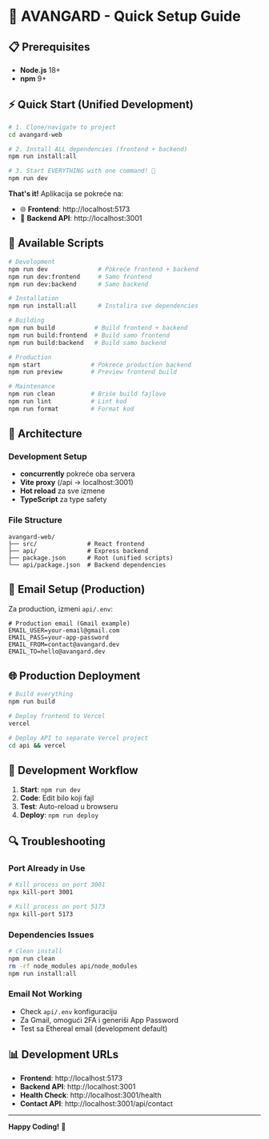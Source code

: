 # 🚀 AVANGARD - Quick Setup Guide

## 📋 Prerequisites

- **Node.js** 18+ 
- **npm** 9+

## ⚡ Quick Start (Unified Development)

```bash
# 1. Clone/navigate to project
cd avangard-web

# 2. Install ALL dependencies (frontend + backend)
npm run install:all

# 3. Start EVERYTHING with one command! 🎉
npm run dev
```

**That's it!** Aplikacija se pokreće na:
- 🌐 **Frontend**: http://localhost:5173
- 🔧 **Backend API**: http://localhost:3001

## 📁 Available Scripts

```bash
# Development
npm run dev              # Pokreće frontend + backend
npm run dev:frontend     # Samo frontend
npm run dev:backend      # Samo backend

# Installation
npm run install:all      # Instalira sve dependencies

# Building
npm run build           # Build frontend + backend
npm run build:frontend  # Build samo frontend
npm run build:backend   # Build samo backend

# Production
npm start              # Pokreće production backend
npm run preview        # Preview frontend build

# Maintenance
npm run clean          # Briše build fajlove
npm run lint           # Lint kod
npm run format         # Format kod
```

## 🔧 Architecture

### Development Setup
- **concurrently** pokreće oba servera
- **Vite proxy** (/api -> localhost:3001) 
- **Hot reload** za sve izmene
- **TypeScript** za type safety

### File Structure
```
avangard-web/
├── src/              # React frontend
├── api/              # Express backend
├── package.json      # Root (unified scripts)
└── api/package.json  # Backend dependencies
```

## 📧 Email Setup (Production)

Za production, izmeni `api/.env`:

```env
# Production email (Gmail example)
EMAIL_USER=your-email@gmail.com
EMAIL_PASS=your-app-password
EMAIL_FROM=contact@avangard.dev
EMAIL_TO=hello@avangard.dev
```

## 🌐 Production Deployment

```bash
# Build everything
npm run build

# Deploy frontend to Vercel
vercel

# Deploy API to separate Vercel project
cd api && vercel
```

## 🎯 Development Workflow

1. **Start**: `npm run dev`
2. **Code**: Edit bilo koji fajl
3. **Test**: Auto-reload u browseru
4. **Deploy**: `npm run deploy`

## 🔍 Troubleshooting

### Port Already in Use
```bash
# Kill process on port 3001
npx kill-port 3001

# Kill process on port 5173  
npx kill-port 5173
```

### Dependencies Issues
```bash
# Clean install
npm run clean
rm -rf node_modules api/node_modules
npm run install:all
```

### Email Not Working
- Check `api/.env` konfiguraciju
- Za Gmail, omogući 2FA i generiši App Password
- Test sa Ethereal email (development default)

## 📊 Development URLs

- **Frontend**: http://localhost:5173
- **Backend API**: http://localhost:3001
- **Health Check**: http://localhost:3001/health
- **Contact API**: http://localhost:3001/api/contact

---

**Happy Coding!** 🎉